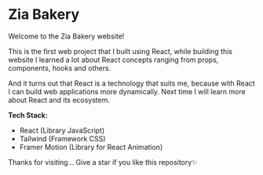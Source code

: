 # Zia Bakery

Welcome to the Zia Bakery website!

This is the first web project that I built using React, while building this website I learned a lot about React concepts ranging from props, components, hooks and others. 

And it turns out that React is a technology that suits me, because with React I can build web applications more dynamically.
Next time I will learn more about React and its ecosystem.

**Tech Stack:**
- React (Library JavaScript)
- Tailwind (Framework CSS)
- Framer Motion (Library for React Animation)

Thanks for visiting... Give a star if you like this repository✨
